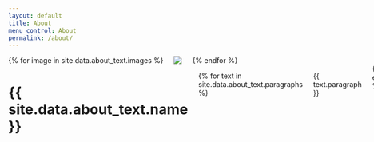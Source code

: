 ```yaml
---
layout: default
title: About
menu_control: About
permalink: /about/
---
```


<div class="large-4 columns">
  {% for image in site.data.about_text.images %}
    <img src="{{ image.url }}">
  {% endfor %}
</div>

<div class="large-8 columns">
  <h1>{{ site.data.about_text.name }}</h1>
  
  {% for text in site.data.about_text.paragraphs %}
    <p>{{ text.paragraph }}</p>
  {% endfor %}
</div>